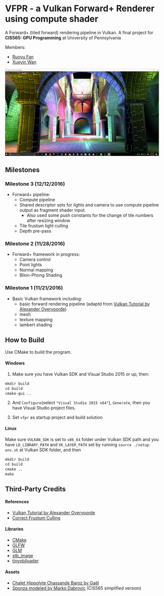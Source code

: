 # VFPR - a Vulkan Forward+ Renderer using compute shader

A Forward+ (tiled forward) rendering pipeline in Vulkan. A final project for __CIS565: GPU Programming__ at University of Pennsylvania

Members:
* [Ruoyu Fan](http://windy.moe/portfolio)
* [Xueyin Wan](https://github.com/xueyinw)

![](/screenshots/many_lights.jpg)

## Milestones

### Milestone 3 (12/12/2016)
* Forward+ pipeline:
  * Compute pipeline
  * Shared descriptor sets for lights and camera to use compute pipeline output as fragment shader input.
    * Also used some push constants for the change of tile numbers after resizing window 
  * Tile frustum light culling
  * Depth pre-pass

### Milestone 2 (11/28/2016)
* Forward+ framework in progress:
  * Camera control
  * Point lights
  * Normal mapping
  * Blinn-Phong Shading

### Milestone 1 (11/21/2016)
* Basic Vulkan framework including:
  * basic forward rendering pipeline (adaptd from [Vulkan Tutorial by Alexander Overvoorde](https://vulkan-tutorial.com))
  * mesh
  * texture mapping
  * lambert shading


## How to Build

Use CMake to build the program.

#### Windows
1. Make sure you have Vulkan SDK and Visual Studio 2015 or up, then:
```
mkdir build
cd build
cmake-gui ..
```
2. And `Configure`(select `"Visual Studio 2015 x64"`), `Generate`, then you have Visual Studio project files.

3. Set `vfpr` as startup project and build solution


#### Linux
Make sure `VULKAN_SDK` is set to `x86_64` folder under Vulkan SDK path and you have `LD_LIBRARY_PATH` and `VK_LAYER_PATH` set by running `source ./setup-env.sh` at Vulkan SDK folder, and then
```
mkdir build
cd build
cmake ..
make
```


## Third-Party Credits

#### References
* [Vulkan Tutorial by Alexander Overvoorde](https://vulkan-tutorial.com)
* [Correct Frustum Culling](http://www.iquilezles.org/www/articles/frustumcorrect/frustumcorrect.htm)

#### Libraries
* [CMake](https://cmake.org/)
* [GLFW](http://www.glfw.org/)
* [GLM](http://glm.g-truc.net/0.9.8/index.html)
* [stb_image](https://github.com/nothings/stb)
* [tinyobjloader](https://github.com/syoyo/tinyobjloader)

#### Assets
* [Chalet Hippolyte Chassande Baroz by Gaël](https://skfb.ly/HDVU)
* [Sponza modeled by Marko Dabrovic](http://hdri.cgtechniques.com/~sponza/files/Sponza) (CIS565 simplified version) 
